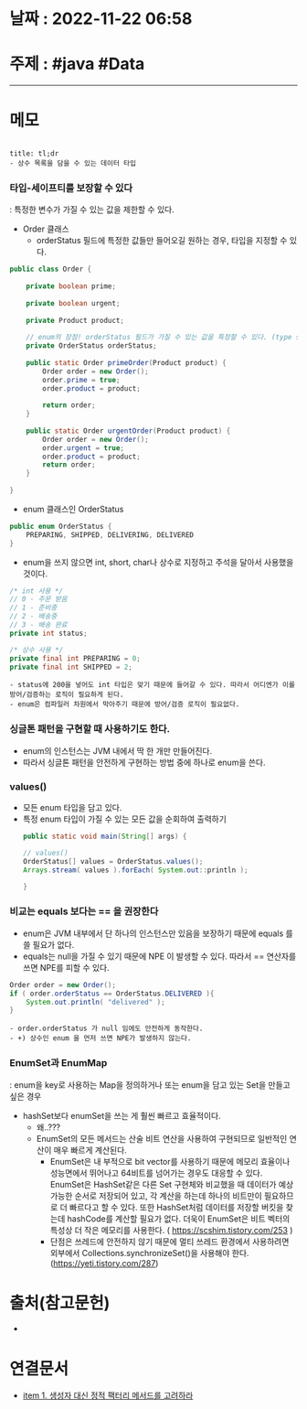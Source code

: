 # 날짜 : 2022-11-22 06:58

# 주제 : #java #Data 
----
# 메모

```toc
```

```ad-note
title: tl;dr
- 상수 목록을 담을 수 있는 데이터 타입
```

### 타입-세이프티를 보장할 수 있다
: 특정한 변수가 가질 수 있는 값을 제한할 수 있다.

- Order 클래스
	- orderStatus 필드에 특정한 값들만 들어오길 원하는 경우, 타입을 지정할 수 있다.
```java
public class Order {  
  
    private boolean prime;  
  
    private boolean urgent;  
  
    private Product product;  
  
    // enum의 장점! orderStatus 필드가 가질 수 있는 값을 특정할 수 있다. (type safety)  
    private OrderStatus orderStatus;  
  
    public static Order primeOrder(Product product) {  
        Order order = new Order();  
        order.prime = true;  
        order.product = product;  
  
        return order;  
    }  
  
    public static Order urgentOrder(Product product) {  
        Order order = new Order();  
        order.urgent = true;  
        order.product = product;  
        return order;  
    }  
  
}
```

- enum 클래스인 OrderStatus
```java
public enum OrderStatus {  
    PREPARING, SHIPPED, DELIVERING, DELIVERED  
}
```

- enum을 쓰지 않으면 int, short, char나 상수로 지정하고 주석을 달아서 사용했을 것이다.
```java
/* int 사용 */
// 0 - 주문 받음
// 1 - 준비중
// 2 - 배송중
// 3 - 배송 완료
private int status;

/* 상수 사용 */
private final int PREPARING = 0;
private final int SHIPPED = 2;
```
	- status에 200을 넣어도 int 타입은 맞기 때문에 들어갈 수 있다. 따라서 어디엔가 이를 방어/검증하는 로직이 필요하게 된다.
	- enum은 컴파일러 차원에서 막아주기 때문에 방어/검증 로직이 필요없다. 


### 싱글톤 패턴을 구현할 때 사용하기도 한다.
- enum의 인스턴스는 JVM 내에서 딱 한 개만 만들어진다. 
- 따라서 싱글톤 패턴을 안전하게 구현하는 방법 중에 하나로 enum을 쓴다. 


### values()
- 모든 enum 타입을 담고 있다.
- 특정 enum 타입이 가질 수 있는 모든 값을 순회하여 출력하기
	```java
	public static void main(String[] args) {  
  
    // values()  
    OrderStatus[] values = OrderStatus.values();  
    Arrays.stream( values ).forEach( System.out::println );  
    
    }
	```


### 비교는 equals 보다는 ==  을 권장한다
- enum은 JVM 내부에서 단 하나의 인스턴스만 있음을 보장하기 때문에 equals 를 쓸 필요가 없다.
- equals는 null을 가질 수 있기 때문에 NPE 이 발생할 수 있다. 따라서 == 연산자를 쓰면 NPE를 피할 수 있다.
```java
Order order = new Order();  
if ( order.orderStatus == OrderStatus.DELIVERED ){  
    System.out.println( "delivered" );  
}
```
	- order.orderStatus 가 null 임에도 안전하게 동작한다.
	- +) 상수인 enum 을 먼저 쓰면 NPE가 발생하지 않는다. 


### EnumSet과  EnumMap
: enum을 key로 사용하는 Map을 정의하거나 또는 enum을 담고 있는 Set을 만들고 싶은 경우
- hashSet보다 enumSet을 쓰는 게 훨씬 빠르고 효율적이다. 
	- 왜..???
	- EnumSet의 모든 메서드는 산술 비트 연산을 사용하여 구현되므로 일반적인 연산이 매우 빠르게 계산된다. 
		- EnumSet은 내 부적으로 bit vector를 사용하기 때문에 메모리 효율이나 성능면에서 뛰어나고 64비트를 넘어가는 경우도 대응할 수 있다. 
	  EnumSet은 HashSet같은 다른 Set 구현체와 비교했을 때 데이터가 예상 가능한 순서로 저장되어 있고, 각 계산을 하는데 하나의 비트만이 필요하므로 더 빠르다고 할 수 있다. 또한 HashSet처럼 데이터를 저장할 버킷을 찾는데 hashCode를 계산할 필요가 없다. 
	  더욱이 EnumSet은 비트 벡터의 특성상 더 작은 메모리를 사용한다. ( https://scshim.tistory.com/253 )
	  - 단점은 쓰레드에 안전하지 않기 때문에 멀티 쓰레드 환경에서 사용하려면 외부에서 Collections.synchronizeSet()을 사용해야 한다. (https://yeti.tistory.com/287)



# 출처(참고문헌)
- 

# 연결문서
- [item 1. 생성자 대신 정적 팩터리 메서드를 고려하라](../📚%20Book/이펙티브%20자바%20-%20조슈아블로크/item%201.%20생성자%20대신%20정적%20팩터리%20메서드를%20고려하라.md)
